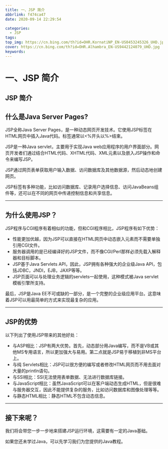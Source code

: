 ```yaml
---
title: 一、JSP 简介
abbrlink: f474ca47
date: 2020-09-14 22:29:54

categories:
  - JSP
tags:
top_img: https://cn.bing.com/th?id=OHR.KornatiNP_EN-US0453245326_UHD.jpg
cover: https://cn.bing.com/th?id=OHR.Alhambra_EN-US9442124079_UHD.jpg
keywords:  
---
```

# 一、JSP 简介

## JSP 简介

## 什么是Java Server Pages?

JSP全称Java Server Pages，是一种动态网页开发技术。它使用JSP标签在HTML网页中插入Java代码。标签通常以<%开头以%>结束。

JSP是一种Java servlet，主要用于实现Java web应用程序的用户界面部分。网页开发者们通过结合HTML代码、XHTML代码、XML元素以及嵌入JSP操作和命令来编写JSP。

JSP通过网页表单获取用户输入数据、访问数据库及其他数据源，然后动态地创建网页。

JSP标签有多种功能，比如访问数据库、记录用户选择信息、访问JavaBeans组件等，还可以在不同的网页中传递控制信息和共享信息。

------

## 为什么使用JSP？

JSP程序与CGI程序有着相似的功能，但和CGI程序相比，JSP程序有如下优势：

- 性能更加优越，因为JSP可以直接在HTML网页中动态嵌入元素而不需要单独引用CGI文件。
- 服务器调用的是已经编译好的JSP文件，而不像CGI/Perl那样必须先载入解释器和目标脚本。
- JSP基于Java Servlets API，因此，JSP拥有各种强大的企业级Java API，包括JDBC，JNDI，EJB，JAXP等等。
- JSP页面可以与处理业务逻辑的servlets一起使用，这种模式被Java servlet 模板引擎所支持。

最后，JSP是Java EE不可或缺的一部分，是一个完整的企业级应用平台。这意味着JSP可以用最简单的方式来实现最复杂的应用。

------

## JSP的优势

以下列出了使用JSP带来的其他好处：

- 与ASP相比：JSP有两大优势。首先，动态部分用Java编写，而不是VB或其他MS专用语言，所以更加强大与易用。第二点就是JSP易于移植到非MS平台上。
- 与纯 Servlets相比：JSP可以很方便的编写或者修改HTML网页而不用去面对大量的println语句。
- 与SSI相比：SSI无法使用表单数据、无法进行数据库链接。
- 与JavaScript相比：虽然JavaScript可以在客户端动态生成HTML，但是很难与服务器交互，因此不能提供复杂的服务，比如访问数据库和图像处理等等。
- 与静态HTML相比：静态HTML不包含动态信息。

------

## 接下来呢？

我们将会带您一步一步地来搭建JSP运行环境，这需要有一定的Java基础。

如果您还未学过Java，可以先学习我们为您提供的Java教程。